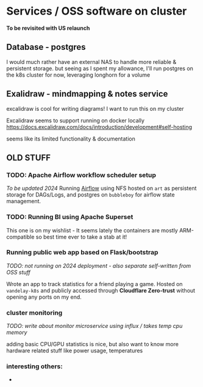 # Services / OSS software on cluster
**To be revisited with US relaunch**

## Database - postgres
I would much rather have an external NAS to handle more reliable & persistent storage. but seeing as I spent my allowance, I'll run postgres on the k8s cluster for now, leveraging longhorn for a volume

## Exalidraw - mindmapping & notes service
excalidraw is cool for writing diagrams! I want to run this on my cluster

Excalidraw seems to support running on docker locally
https://docs.excalidraw.com/docs/introduction/development#self-hosting

seems like its limited functionality & documentation

## OLD STUFF
### TODO: Apache Airflow workflow scheduler setup
*To be updated 2024*
Running [Airflow](https://airflow.apache.org/) using NFS hosted on `art` as persistent storage for DAGs/Logs, and postgres on `bubbleboy` for airflow state management.

### TODO: Running BI using Apache Superset
This one is on my wishlist - It seems lately the containers are mostly ARM-compatible so best time ever to take a stab at it!

### Running public web app based on Flask/bootstrap 
*TODO: not running on 2024 deployment - also separate self-written from OSS stuff* 

Wrote an app to track statistics for a friend playing a game. Hosted on `vandelay-k8s` and publicly accessed through **Cloudflare Zero-trust** without opening any ports on my end.

### cluster monitoring
*TODO: write about monitor microservice using influx / takes temp cpu memory*

adding basic CPU/GPU statistics is nice, but also want to know more hardware related stuff like power usage, temperatures

### interesting others:
- 